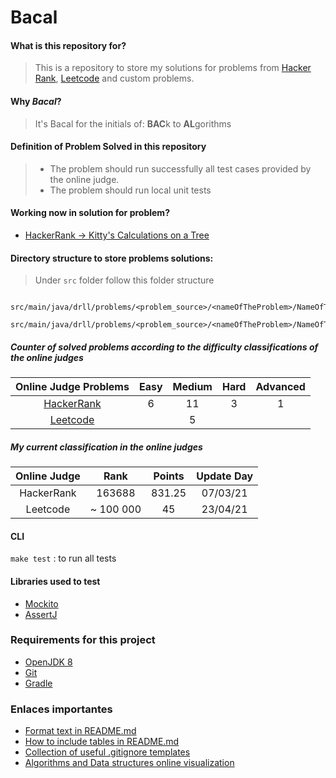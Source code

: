 # Bacal


#### What is this repository for?
> This is a repository to store my solutions for problems 
from [Hacker Rank](https://www.hackerrank.com/dashboard), 
> [Leetcode](https://leetcode.com/) and custom problems. 

#### Why _Bacal_?
> It's Bacal for the initials of: **BAC**k to **AL**gorithms

#### Definition of Problem Solved in this repository
> - The problem should run successfully all test cases provided by the online judge.
> - The problem should run local unit tests

#### Working now in solution for problem?
* [HackerRank -> Kitty's Calculations on a Tree](https://www.hackerrank.com/challenges/kittys-calculations-on-a-tree/problem)

#### Directory structure to store problems solutions:
> Under `src` folder follow this folder structure
```
    src/main/java/drll/problems/<problem_source>/<nameOfTheProblem>/NameOfTheProblem.java
    src/main/java/drll/problems/<problem_source>/<nameOfTheProblem>/NameOfTheProblem.md
```
          
##### Counter of solved problems according to the difficulty classifications of the online judges

| Online Judge Problems| Easy  | Medium | Hard  | Advanced |
| :---: | :---: | :---:  | :---: |   :---:  |
| [HackerRank](/src/main/java/drll/problems/hackerRank/SolvedProblems.md) |   6   |   11   |   3   |     1    |
| [Leetcode](/src/main/java/drll/problems/leetcode/SolvedProblems.md) |     |   5   |      |         |

##### My current classification in the online judges

| Online Judge| Rank   | Points    | Update Day      | 
| :---: | :---:  |  :---:    | :---:    |
| HackerRank | 163688 |  831.25   | 07/03/21 |
| Leetcode | ~ 100 000 |   45  | 23/04/21 |

#### CLI
`make test` : to run all tests

#### Libraries used to test
* [Mockito](http://site.mockito.org/)
* [AssertJ](http://joel-costigliola.github.io/assertj/index.html)

### Requirements for this project
* [OpenJDK 8](http://openjdk.java.net/install/)
* [Git](https://git-scm.com/)
* [Gradle](https://gradle.org/)

### Enlaces importantes
* [Format text in README.md](https://help.github.com/articles/basic-writing-and-formatting-syntax/)
* [How to include tables in README.md](https://help.github.com/articles/organizing-information-with-tables/)
* [Collection of useful .gitignore templates](https://github.com/github/gitignore)
* [Algorithms and Data structures online visualization](https://www.cs.usfca.edu/~galles/visualization/Algorithms.html)

